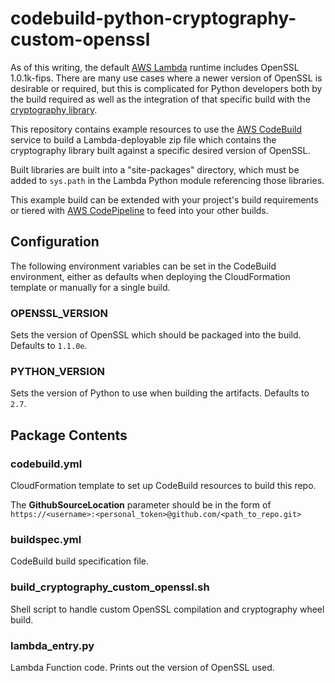 # codebuild-python-cryptography-custom-openssl
As of this writing, the default [AWS Lambda][2] runtime includes OpenSSL 1.0.1k-fips. There
are many use cases where a newer version of OpenSSL is desirable or required, but this is
complicated for Python developers both by the build required as well as the integration of
that specific build with the [cryptography library][1].

This repository contains example resources to use the [AWS CodeBuild][3] service to build a
Lambda-deployable zip file which contains the cryptography library built against a specific
desired version of OpenSSL.

Built libraries are built into a "site-packages" directory, which must be added to `sys.path`
in the Lambda Python module referencing those libraries.

This example build can be extended with your project's build requirements or tiered with [AWS
CodePipeline][4] to feed into your other builds.

## Configuration

The following environment variables can be set in the CodeBuild environment, either as defaults
when deploying the CloudFormation template or manually for a single build.

### OPENSSL_VERSION
Sets the version of OpenSSL which should be packaged into the build.  Defaults to `1.1.0e`.

### PYTHON_VERSION
Sets the version of Python to use when building the artifacts.  Defaults to `2.7`.

## Package Contents

### codebuild.yml
CloudFormation template to set up CodeBuild resources to build this repo.

The __GithubSourceLocation__ parameter should be in the form of `https://<username>:<personal_token>@github.com/<path_to_repo.git>`

### buildspec.yml
CodeBuild build specification file.

### build_cryptography_custom_openssl.sh
Shell script to handle custom OpenSSL compilation and cryptography wheel build.

### lambda_entry.py
Lambda Function code.  Prints out the version of OpenSSL used.

[1]: https://cryptography.io/
[2]: https://aws.amazon.com/lambda/
[3]: https://aws.amazon.com/codebuild/
[4]: https://aws.amazon.com/codepipeline/